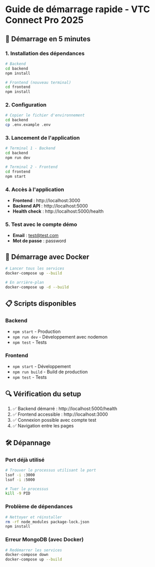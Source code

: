 # Guide de démarrage rapide - VTC Connect Pro 2025

## 🚀 Démarrage en 5 minutes

### 1. Installation des dépendances

```bash
# Backend
cd backend
npm install

# Frontend (nouveau terminal)
cd frontend
npm install
```

### 2. Configuration

```bash
# Copier le fichier d'environnement
cd backend
cp .env.example .env
```

### 3. Lancement de l'application

```bash
# Terminal 1 - Backend
cd backend
npm run dev

# Terminal 2 - Frontend
cd frontend
npm start
```

### 4. Accès à l'application

- **Frontend** : http://localhost:3000
- **Backend API** : http://localhost:5000
- **Health check** : http://localhost:5000/health

### 5. Test avec le compte démo

- **Email** : test@test.com
- **Mot de passe** : password

## 🐳 Démarrage avec Docker

```bash
# Lancer tous les services
docker-compose up --build

# En arrière-plan
docker-compose up -d --build
```

## 📋 Scripts disponibles

### Backend
- `npm start` - Production
- `npm run dev` - Développement avec nodemon
- `npm test` - Tests

### Frontend
- `npm start` - Développement
- `npm run build` - Build de production
- `npm test` - Tests

## 🔍 Vérification du setup

1. ✅ Backend démarré : http://localhost:5000/health
2. ✅ Frontend accessible : http://localhost:3000
3. ✅ Connexion possible avec compte test
4. ✅ Navigation entre les pages

## 🛠 Dépannage

### Port déjà utilisé
```bash
# Trouver le processus utilisant le port
lsof -i :3000
lsof -i :5000

# Tuer le processus
kill -9 PID
```

### Problème de dépendances
```bash
# Nettoyer et réinstaller
rm -rf node_modules package-lock.json
npm install
```

### Erreur MongoDB (avec Docker)
```bash
# Redémarrer les services
docker-compose down
docker-compose up --build
```